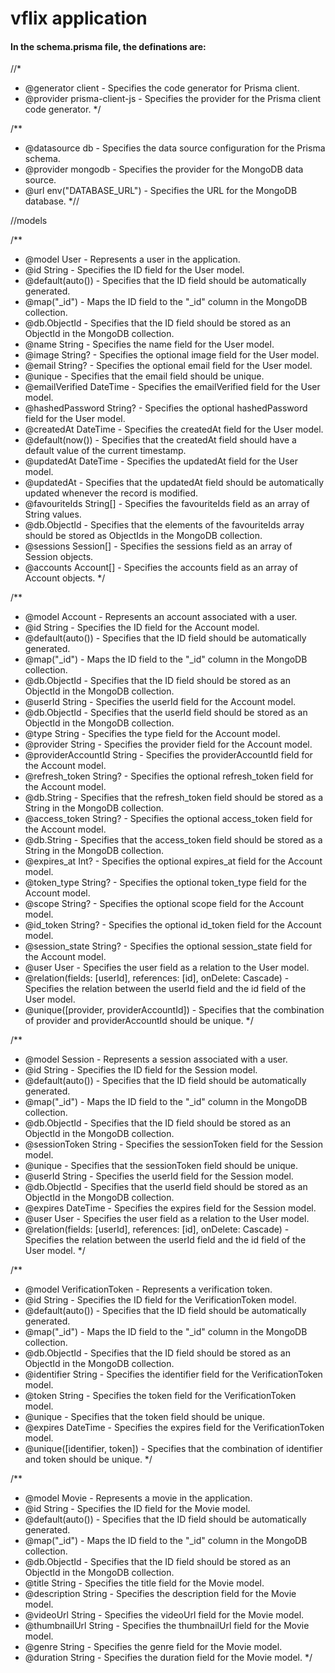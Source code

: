 # vflix application

#### In the schema.prisma file, the definations are:
//*
 * @generator client - Specifies the code generator for Prisma client.
 * @provider prisma-client-js - Specifies the provider for the Prisma client code generator.
 */

/**
 * @datasource db - Specifies the data source configuration for the Prisma schema.
 * @provider mongodb - Specifies the provider for the MongoDB data source.
 * @url env("DATABASE_URL") - Specifies the URL for the MongoDB database.
 *//

//models

/**
 * @model User - Represents a user in the application.
 * @id String - Specifies the ID field for the User model.
 * @default(auto()) - Specifies that the ID field should be automatically generated.
 * @map("_id") - Maps the ID field to the "_id" column in the MongoDB collection.
 * @db.ObjectId - Specifies that the ID field should be stored as an ObjectId in the MongoDB collection.
 * @name String - Specifies the name field for the User model.
 * @image String? - Specifies the optional image field for the User model.
 * @email String? - Specifies the optional email field for the User model.
 * @unique - Specifies that the email field should be unique.
 * @emailVerified DateTime - Specifies the emailVerified field for the User model.
 * @hashedPassword String? - Specifies the optional hashedPassword field for the User model.
 * @createdAt DateTime - Specifies the createdAt field for the User model.
 * @default(now()) - Specifies that the createdAt field should have a default value of the current timestamp.
 * @updatedAt DateTime - Specifies the updatedAt field for the User model.
 * @updatedAt - Specifies that the updatedAt field should be automatically updated whenever the record is modified.
 * @favouriteIds String[] - Specifies the favouriteIds field as an array of String values.
 * @db.ObjectId - Specifies that the elements of the favouriteIds array should be stored as ObjectIds in the MongoDB collection.
 * @sessions Session[] - Specifies the sessions field as an array of Session objects.
 * @accounts Account[] - Specifies the accounts field as an array of Account objects.
 */

/**
 * @model Account - Represents an account associated with a user.
 * @id String - Specifies the ID field for the Account model.
 * @default(auto()) - Specifies that the ID field should be automatically generated.
 * @map("_id") - Maps the ID field to the "_id" column in the MongoDB collection.
 * @db.ObjectId - Specifies that the ID field should be stored as an ObjectId in the MongoDB collection.
 * @userId String - Specifies the userId field for the Account model.
 * @db.ObjectId - Specifies that the userId field should be stored as an ObjectId in the MongoDB collection.
 * @type String - Specifies the type field for the Account model.
 * @provider String - Specifies the provider field for the Account model.
 * @providerAccountId String - Specifies the providerAccountId field for the Account model.
 * @refresh_token String? - Specifies the optional refresh_token field for the Account model.
 * @db.String - Specifies that the refresh_token field should be stored as a String in the MongoDB collection.
 * @access_token String? - Specifies the optional access_token field for the Account model.
 * @db.String - Specifies that the access_token field should be stored as a String in the MongoDB collection.
 * @expires_at Int? - Specifies the optional expires_at field for the Account model.
 * @token_type String? - Specifies the optional token_type field for the Account model.
 * @scope String? - Specifies the optional scope field for the Account model.
 * @id_token String? - Specifies the optional id_token field for the Account model.
 * @session_state String? - Specifies the optional session_state field for the Account model.
 * @user User - Specifies the user field as a relation to the User model.
 * @relation(fields: [userId], references: [id], onDelete: Cascade) - Specifies the relation between the userId field and the id field of the User model.
 * @unique([provider, providerAccountId]) - Specifies that the combination of provider and providerAccountId should be unique.
 */

/**
 * @model Session - Represents a session associated with a user.
 * @id String - Specifies the ID field for the Session model.
 * @default(auto()) - Specifies that the ID field should be automatically generated.
 * @map("_id") - Maps the ID field to the "_id" column in the MongoDB collection.
 * @db.ObjectId - Specifies that the ID field should be stored as an ObjectId in the MongoDB collection.
 * @sessionToken String - Specifies the sessionToken field for the Session model.
 * @unique - Specifies that the sessionToken field should be unique.
 * @userId String - Specifies the userId field for the Session model.
 * @db.ObjectId - Specifies that the userId field should be stored as an ObjectId in the MongoDB collection.
 * @expires DateTime - Specifies the expires field for the Session model.
 * @user User - Specifies the user field as a relation to the User model.
 * @relation(fields: [userId], references: [id], onDelete: Cascade) - Specifies the relation between the userId field and the id field of the User model.
 */

/**
 * @model VerificationToken - Represents a verification token.
 * @id String - Specifies the ID field for the VerificationToken model.
 * @default(auto()) - Specifies that the ID field should be automatically generated.
 * @map("_id") - Maps the ID field to the "_id" column in the MongoDB collection.
 * @db.ObjectId - Specifies that the ID field should be stored as an ObjectId in the MongoDB collection.
 * @identifier String - Specifies the identifier field for the VerificationToken model.
 * @token String - Specifies the token field for the VerificationToken model.
 * @unique - Specifies that the token field should be unique.
 * @expires DateTime - Specifies the expires field for the VerificationToken model.
 * @unique([identifier, token]) - Specifies that the combination of identifier and token should be unique.
 */

/**
 * @model Movie - Represents a movie in the application.
 * @id String - Specifies the ID field for the Movie model.
 * @default(auto()) - Specifies that the ID field should be automatically generated.
 * @map("_id") - Maps the ID field to the "_id" column in the MongoDB collection.
 * @db.ObjectId - Specifies that the ID field should be stored as an ObjectId in the MongoDB collection.
 * @title String - Specifies the title field for the Movie model.
 * @description String - Specifies the description field for the Movie model.
 * @videoUrl String - Specifies the videoUrl field for the Movie model.
 * @thumbnailUrl String - Specifies the thumbnailUrl field for the Movie model.
 * @genre String - Specifies the genre field for the Movie model.
 * @duration String - Specifies the duration field for the Movie model.
 */